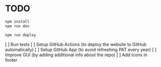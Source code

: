 # TODO

```bash
npm install
npm run dev
```

```bash
npm run deploy
```

[ ] Run tests
[ ] Setup GitHub Actions (to deploy the website to GitHub automatically)
[ ] Setup GitHub App (to avoid refreshing PAT every year)
[ ] Improve GUI (by adding additional info about the repo)
[ ] Add icons in footer
